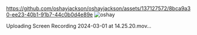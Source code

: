 
https://github.com/oshayjackson/oshayjackson/assets/137127572/8bca9a30-ee23-40b1-91b7-44c0b0d4e89e
![oshay](https://github.com/oshayjackson/oshayjackson/assets/137127572/fe8c000f-29c8-4e45-92f1-4e4080e7f17f)


Uploading Screen Recording 2024-03-01 at 14.25.20.mov…
